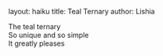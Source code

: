 layout: haiku
title: Teal Ternary
author: Lishia

The teal ternary <br>
So unique and so simple <br>
It greatly pleases <br>
